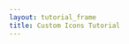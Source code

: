 ```yaml
---
layout: tutorial_frame
title: Custom Icons Tutorial
---
```

<script type="text/javascript" src="eu-countries.js"></script>

<script type="module">
	import L, {Map, TileLayer, GeoJSON} from 'leaflet';
	const map = new Map('map');

	map.createPane('labels');

	// This pane is above markers but below popups
	map.getPane('labels').style.zIndex = 650;

	// Layers in this pane are non-interactive and do not obscure mouse/touch events
	map.getPane('labels').style.pointerEvents = 'none';

	const cartodbAttribution = '&copy; <a href="https://www.openstreetmap.org/copyright">OpenStreetMap</a> contributors, &copy; <a href="https://carto.com/attribution">CARTO</a>';

	const positron = new TileLayer('https://{s}.basemaps.cartocdn.com/light_nolabels/{z}/{x}/{y}.png', {
		attribution: cartodbAttribution
	}).addTo(map);

	const positronLabels = new TileLayer('http://{s}.basemaps.cartocdn.com/light_only_labels/{z}/{x}/{y}.png', {
		attribution: cartodbAttribution,
		pane: 'labels'
	}).addTo(map);

	/* global euCountries */
	const geojson = new GeoJSON(euCountries).addTo(map);

	geojson.eachLayer((layer) => {
		layer.bindPopup(layer.feature.properties.name);
	});

	map.setView({lat: 47.040182144806664, lng: 9.667968750000002}, 4);

	globalThis.L = L; // only for debugging in the developer console
	globalThis.map = map; // only for debugging in the developer console
</script>
